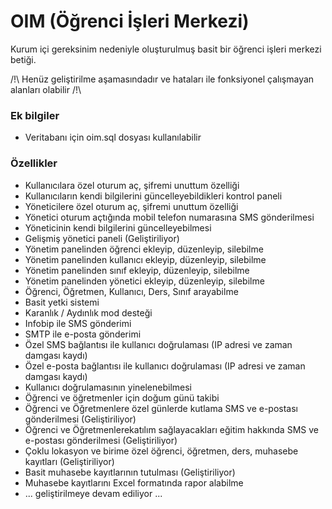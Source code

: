 # OIM (Öğrenci İşleri Merkezi)

Kurum içi gereksinim nedeniyle oluşturulmuş basit bir öğrenci işleri merkezi betiği.

/!\ Henüz geliştirilme aşamasındadır ve hataları ile fonksiyonel çalışmayan alanları olabilir /!\

### Ek bilgiler
* Veritabanı için oim.sql dosyası kullanılabilir

### Özellikler
* Kullanıcılara özel oturum aç, şifremi unuttum özelliği
* Kullanıcıların kendi bilgilerini güncelleyebildikleri kontrol paneli
* Yöneticilere özel oturum aç, şifremi unuttum özelliği
* Yönetici oturum açtığında mobil telefon numarasına SMS gönderilmesi
* Yöneticinin kendi bilgilerini güncelleyebilmesi
* Gelişmiş yönetici paneli (Geliştiriliyor)
* Yönetim panelinden öğrenci ekleyip, düzenleyip, silebilme
* Yönetim panelinden kullanıcı ekleyip, düzenleyip, silebilme
* Yönetim panelinden sınıf ekleyip, düzenleyip, silebilme
* Yönetim panelinden yönetici ekleyip, düzenleyip, silebilme
* Öğrenci, Öğretmen, Kullanıcı, Ders, Sınıf arayabilme
* Basit yetki sistemi
* Karanlık / Aydınlık mod desteği
* Infobip ile SMS gönderimi
* SMTP ile e-posta gönderimi 
* Özel SMS bağlantısı ile kullanıcı doğrulaması (IP adresi ve zaman damgası kaydı)
* Özel e-posta bağlantısı ile kullanıcı doğrulaması (IP adresi ve zaman damgası kaydı)
* Kullanıcı doğrulamasının yinelenebilmesi
* Öğrenci ve öğretmenler için doğum günü takibi
* Öğrenci ve Öğretmenlere özel günlerde kutlama SMS ve e-postası gönderilmesi (Geliştiriliyor)
* Öğrenci ve Öğretmenlerekatılım sağlayacakları eğitim hakkında SMS ve e-postası gönderilmesi (Geliştiriliyor)
* Çoklu lokasyon ve birime özel öğrenci, öğretmen, ders, muhasebe kayıtları (Geliştiriliyor)
* Basit muhasebe kayıtlarının tutulması (Geliştiriliyor)
* Muhasebe kayıtlarını Excel formatında rapor alabilme
* ... geliştirilmeye devam ediliyor ...
